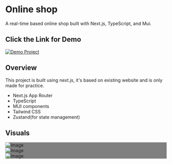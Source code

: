 # Online shop

A real-time based online shop built with Next.js, TypeScript, and Mui.

## Click the Link for Demo 

<a href="https://online-shop-five-roan.vercel.app/" target="_blank">
  <img src="https://img.shields.io/badge/Demo%20Project-Visit-yellow?style=for-the-badge&logo=vercel" alt="Demo Project" />
</a>

## Overview

This project is built using next.js, it's based on existing website and is only made for practice.

- Next.js App Router
- TypeScript
- MUI components
- Tailwind CSS
- Zustand(for state management)

## Visuals
<div style="background-color:grey">
  
![Image](https://github.com/user-attachments/assets/ade759db-bafb-4441-8923-9e797a0a4737)
<br>
![Image](https://github.com/user-attachments/assets/df9c1a6a-3d67-4284-bcbc-d1a4bcc84d77)
<br>
![Image](https://github.com/user-attachments/assets/079889df-f84a-4fb6-bbf0-c8a5f4d96c0a)
</div>
